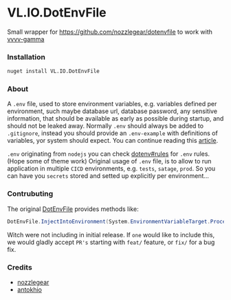 # VL.IO.DotEnvFile

Small wrapper for https://github.com/nozzlegear/dotenvfile to work with [vvvv-gamma](https://vvvv.org)

### Installation

```sh
nuget install VL.IO.DotEnvFile
```

### About
A `.env` file, used to store environment variables, e.g. variables defined per environment, such maybe database url, database password, any sensitive information, that should be available as early as possible during startup, and should not be leaked away. Normally `.env` should always be added to `.gitignore`, instead you should provide an `.env-example` with definitions of variables, yor system should expect. You can continue reading this [article](https://upsun.com/blog/what-is-env-file/). 

`.env` originating from `nodejs` you can check [dotenv#rules](https://www.npmjs.com/package/dotenv#rules) for `.env` rules. (Hope some of theme work) 
Original usage of `.env` file, is to allow to run application in multiple `CICD` environments, e.g. `tests`, `satage`, `prod`. So you can have you `secrets` stored and setted up explicitly per environment...

### Contrubuting

The original [DotEnvFile](https://github.com/nozzlegear/dotenvfile) provides methods like:
```cs
DotEnvFile.InjectIntoEnvironment(System.EnvironmentVariableTarget.Process, variables);
```
Witch were not including in initial release. If `one` would like to include this, we would gladly accept `PR's` starting with `feat/` feature, or `fix/` for a bug fix.

### Credits

- [nozzlegear](https://github.com/nozzlegear)
- [antokhio](https://github.com/antokhio)
